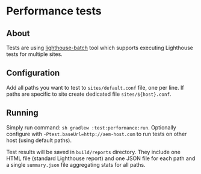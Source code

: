 # Performance tests

## About

Tests are using [lighthouse-batch](https://www.npmjs.com/package/lighthouse-batch) tool which supports executing Lighthouse tests for multiple sites. 

## Configuration

Add all paths you want to test to `sites/default.conf` file, one per line.
If paths are specific to site create dedicated file `sites/${host}.conf`.

## Running

Simply run command: `sh gradlew :test:performance:run`. 
Optionally configure with `-Ptest.baseUrl=http://aem-host.com` to run tests on other host (using default paths).

Test results will be saved in `build/reports` directory. 
They include one HTML file (standard Lighthouse report) and one JSON file for each path and a single `summary.json` file aggregating stats for all paths.
